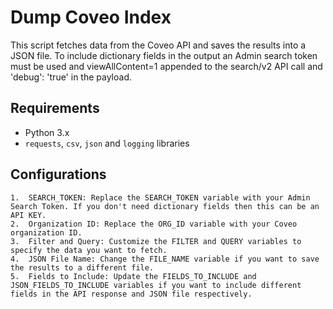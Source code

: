 # Dump Coveo Index

This script fetches data from the Coveo API and saves the results into a JSON file. To include dictionary fields in the output an Admin search token must be used and viewAllContent=1 appended to the search/v2 API call and 'debug': 'true' in the payload.

## Requirements

- Python 3.x
- `requests`, `csv`, `json` and `logging` libraries

## Configurations

	1.	SEARCH_TOKEN: Replace the SEARCH_TOKEN variable with your Admin Search Token. If you don't need dictionary fields then this can be an API KEY.
	2.	Organization ID: Replace the ORG_ID variable with your Coveo organization ID.
	3.	Filter and Query: Customize the FILTER and QUERY variables to specify the data you want to fetch.
	4.	JSON File Name: Change the FILE_NAME variable if you want to save the results to a different file.
	5.	Fields to Include: Update the FIELDS_TO_INCLUDE and JSON_FIELDS_TO_INCLUDE variables if you want to include different fields in the API response and JSON file respectively.


